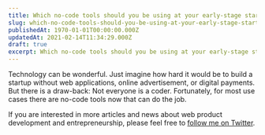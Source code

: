 ```yaml
---
title: Which no-code tools should you be using at your early-stage startup
slug: which-no-code-tools-should-you-be-using-at-your-early-stage-startup
publishedAt: 1970-01-01T00:00:00.000Z
updatedAt: 2021-02-14T11:34:29.000Z
draft: true
excerpt: Which no-code tools should you be using at your early-stage startup?
---
```


Technology can be wonderful. Just imagine how hard it would be to build a startup without web applications, online advertisement, or digital payments. But there is a draw-back: Not everyone is a coder. Fortunately, for most use cases there are no-code tools now that can do the job.

If you are interested in more articles and news about web product development and entrepreneurship, please feel free to [follow me on Twitter](https://twitter.com/intent/follow?original_referer=https%253A%252F%252Fstartup-cto.net%252F&ref_src=twsrc%5Etfw&region=follow_link&screen_name=The_Startup_CTO&tw_p=followbutton).
